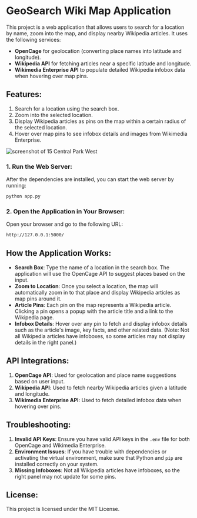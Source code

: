 # GeoSearch Wiki Map Application

This project is a web application that allows users to search for a location by name, zoom into the map, and display nearby Wikipedia articles. It uses the following services:
- **OpenCage** for geolocation (converting place names into latitude and longitude).
- **Wikipedia API** for fetching articles near a specific latitude and longitude.
- **Wikimedia Enterprise API** to populate detailed Wikipedia infobox data when hovering over map pins.

## Features:
1. Search for a location using the search box.
2. Zoom into the selected location.
3. Display Wikipedia articles as pins on the map within a certain radius of the selected location.
4. Hover over map pins to see infobox details and images from Wikimedia Enterprise.

![screenshot of 15 Central Park West](image-1.png)

### 1. Run the Web Server:
After the dependencies are installed, you can start the web server by running:

```bash
python app.py
```

### 2. Open the Application in Your Browser:
Open your browser and go to the following URL:

```bash
http://127.0.0.1:5000/
```

## How the Application Works:
- **Search Box**: Type the name of a location in the search box. The application will use the OpenCage API to suggest places based on the input.
- **Zoom to Location**: Once you select a location, the map will automatically zoom in to that place and display Wikipedia articles as map pins around it.
- **Article Pins**: Each pin on the map represents a Wikipedia article. Clicking a pin opens a popup with the article title and a link to the Wikipedia page.
- **Infobox Details**: Hover over any pin to fetch and display infobox details such as the article's image, key facts, and other related data. (Note: Not all Wikipedia articles have infoboxes, so some articles may not display details in the right panel.)

## API Integrations:
1. **OpenCage API**: Used for geolocation and place name suggestions based on user input.
2. **Wikipedia API**: Used to fetch nearby Wikipedia articles given a latitude and longitude.
3. **Wikimedia Enterprise API**: Used to fetch detailed infobox data when hovering over pins.

## Troubleshooting:
1. **Invalid API Keys**: Ensure you have valid API keys in the `.env` file for both OpenCage and Wikimedia Enterprise.
2. **Environment Issues**: If you have trouble with dependencies or activating the virtual environment, make sure that Python and `pip` are installed correctly on your system.
3. **Missing Infoboxes**: Not all Wikipedia articles have infoboxes, so the right panel may not update for some pins.

## License:
This project is licensed under the MIT License.
